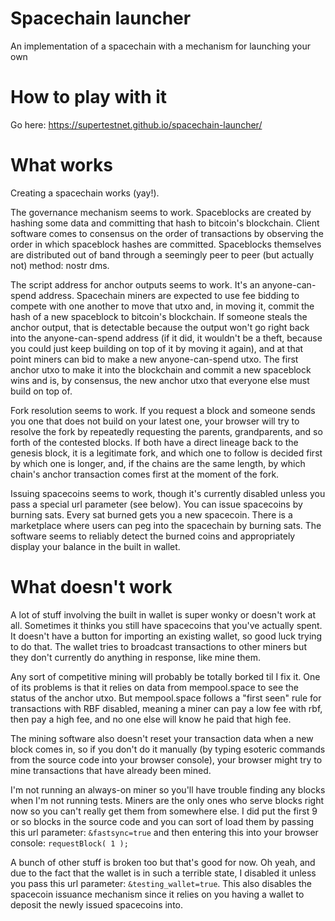 # Spacechain launcher
An implementation of a spacechain with a mechanism for launching your own

# How to play with it

Go here: https://supertestnet.github.io/spacechain-launcher/

# What works

Creating a spacechain works (yay!).

The governance mechanism seems to work. Spaceblocks are created by hashing some data and committing that hash to bitcoin's blockchain. Client software comes to consensus on the order of transactions by observing the order in which spaceblock hashes are committed. Spaceblocks themselves are distributed out of band through a seemingly peer to peer (but actually not) method: nostr dms.

The script address for anchor outputs seems to work. It's an anyone-can-spend address. Spacechain miners are expected to use fee bidding to compete with one another to move that utxo and, in moving it, commit the hash of a new spaceblock to bitcoin's blockchain. If someone steals the anchor output, that is detectable because the output won't go right back into the anyone-can-spend address (if it did, it wouldn't be a theft, because you could just keep building on top of it by moving it again), and at that point miners can bid to make a new anyone-can-spend utxo. The first anchor utxo to make it into the blockchain and commit a new spaceblock wins and is, by consensus, the new anchor utxo that everyone else must build on top of.

Fork resolution seems to work. If you request a block and someone sends you one that does not build on your latest one, your browser will try to resolve the fork by repeatedly requesting the parents, grandparents, and so forth of the contested blocks. If both have a direct lineage back to the genesis block, it is a legitimate fork, and which one to follow is decided first by which one is longer, and, if the chains are the same length, by which chain's anchor transaction comes first at the moment of the fork.

Issuing spacecoins seems to work, though it's currently disabled unless you pass a special url parameter (see below). You can issue spacecoins by burning sats. Every sat burned gets you a new spacecoin. There is a marketplace where users can peg into the spacechain by burning sats. The software seems to reliably detect the burned coins and appropriately display your balance in the built in wallet.

# What doesn't work

A lot of stuff involving the built in wallet is super wonky or doesn't work at all. Sometimes it thinks you still have spacecoins that you've actually spent. It doesn't have a button for importing an existing wallet, so good luck trying to do that. The wallet tries to broadcast transactions to other miners but they don't currently do anything in response, like mine them.

Any sort of competitive mining will probably be totally borked til I fix it. One of its problems is that it relies on data from mempool.space to see the status of the anchor utxo. But mempool.space follows a "first seen" rule for transactions with RBF disabled, meaning a miner can pay a low fee with rbf, then pay a high fee, and no one else will know he paid that high fee.

The mining software also doesn't reset your transaction data when a new block comes in, so if you don't do it manually (by typing esoteric commands from the source code into your browser console), your browser might try to mine transactions that have already been mined.

I'm not running an always-on miner so you'll have trouble finding any blocks when I'm not running tests. Miners are the only ones who serve blocks right now so you can't really get them from somewhere else. I did put the first 9 or so blocks in the source code and you can sort of load them by passing this url parameter: `&fastsync=true` and then entering this into your browser console: `requestBlock( 1 );`

A bunch of other stuff is broken too but that's good for now. Oh yeah, and due to the fact that the wallet is in such a terrible state, I disabled it unless you pass this url parameter: `&testing_wallet=true`. This also disables the spacecoin issuance mechanism since it relies on you having a wallet to deposit the newly issued spacecoins into.
